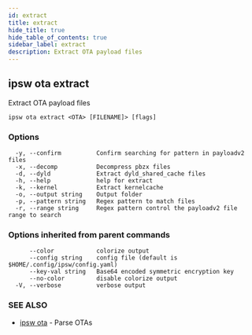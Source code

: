 ```yaml
---
id: extract
title: extract
hide_title: true
hide_table_of_contents: true
sidebar_label: extract
description: Extract OTA payload files
---
```

## ipsw ota extract

Extract OTA payload files

```
ipsw ota extract <OTA> [FILENAME]> [flags]
```

### Options

```
  -y, --confirm          Confirm searching for pattern in payloadv2 files
  -x, --decomp           Decompress pbzx files
  -d, --dyld             Extract dyld_shared_cache files
  -h, --help             help for extract
  -k, --kernel           Extract kernelcache
  -o, --output string    Output folder
  -p, --pattern string   Regex pattern to match files
  -r, --range string     Regex pattern control the payloadv2 file range to search
```

### Options inherited from parent commands

```
      --color            colorize output
      --config string    config file (default is $HOME/.config/ipsw/config.yaml)
      --key-val string   Base64 encoded symmetric encryption key
      --no-color         disable colorize output
  -V, --verbose          verbose output
```

### SEE ALSO

* [ipsw ota](/docs/cli/ipsw/ota)	 - Parse OTAs

